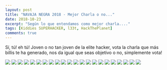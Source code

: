 ```yaml
---
layout: post
title: "NAVAJA NEGRA 2018 - Mejor Charla o no..."
date: 2018-10-23
excerpt: "Según lo que entendamos como mejor charla...."
tags: [Kiddies SUPERHACKER, l33t, HackThePlanet]
comments: true
---
```


Sí, tú! eh tú! Joven o no tan joven de la elite hacker, vota la charla que más billis te ha generado, nos da igual que seas objetivo o no, simplemente vota!

[![](https://api.gh-polls.com/poll/01CTG45ZPR0ABAH2AWWQYEE2Q6/Detecci%C3%B3n%20de%20tr%C3%A1fico%20an%C3%B3malo%20en%20t%C3%BAneles%20de%20DNS%20-%20Israel%20Aguilar)](https://api.gh-polls.com/poll/01CTG45ZPR0ABAH2AWWQYEE2Q6/Detecci%C3%B3n%20de%20tr%C3%A1fico%20an%C3%B3malo%20en%20t%C3%BAneles%20de%20DNS%20-%20Israel%20Aguilar/vote)
[![](https://api.gh-polls.com/poll/01CTG45ZPR0ABAH2AWWQYEE2Q6/Malware%20Threat%20-Bypassing%20the%20user%20skill%20-%20Manuel%20Berm%C3%BAdez%20Casado)](https://api.gh-polls.com/poll/01CTG45ZPR0ABAH2AWWQYEE2Q6/Malware%20Threat%20-Bypassing%20the%20user%20skill%20-%20Manuel%20Berm%C3%BAdez%20Casado/vote)
[![](https://api.gh-polls.com/poll/01CTG45ZPR0ABAH2AWWQYEE2Q6/Red%20Team%20Vs%20Blue%20Team%3A%20Entrena%20a%20tu%20drag%C3%B3n%20-%20Joaqu%C3%ADn%20Molina%20Balsalobre)](https://api.gh-polls.com/poll/01CTG45ZPR0ABAH2AWWQYEE2Q6/Red%20Team%20Vs%20Blue%20Team%3A%20Entrena%20a%20tu%20drag%C3%B3n%20-%20Joaqu%C3%ADn%20Molina%20Balsalobre/vote)
[![](https://api.gh-polls.com/poll/01CTG45ZPR0ABAH2AWWQYEE2Q6/%C2%BFEst%C3%A1n%20seguros%20tus%20pines%3F%20Respondiendo%20a%20crisis%20en%2024*7%20-%20Luis%20Saiz%20Gimeno)](https://api.gh-polls.com/poll/01CTG45ZPR0ABAH2AWWQYEE2Q6/%C2%BFEst%C3%A1n%20seguros%20tus%20pines%3F%20Respondiendo%20a%20crisis%20en%2024*7%20-%20Luis%20Saiz%20Gimeno/vote)
[![](https://api.gh-polls.com/poll/01CTG45ZPR0ABAH2AWWQYEE2Q6/%C2%BFMejoramos%20las%20ayudas%20a%20la%20conducci%C3%B3n%3F%20-%20Fernando%20L%C3%B3pez%20Pelayo)](https://api.gh-polls.com/poll/01CTG45ZPR0ABAH2AWWQYEE2Q6/%C2%BFMejoramos%20las%20ayudas%20a%20la%20conducci%C3%B3n%3F%20-%20Fernando%20L%C3%B3pez%20Pelayo/vote)
[![](https://api.gh-polls.com/poll/01CTG45ZPR0ABAH2AWWQYEE2Q6/The%20Cuckoo's%20Egg%20-%20Pedro%20S%C3%A1nchez%20Cordero)](https://api.gh-polls.com/poll/01CTG45ZPR0ABAH2AWWQYEE2Q6/The%20Cuckoo's%20Egg%20-%20Pedro%20S%C3%A1nchez%20Cordero/vote)
[![](https://api.gh-polls.com/poll/01CTG45ZPR0ABAH2AWWQYEE2Q6/Respuesta%20a%20incidentes%20Cross%20O.S%20con%20Powershell%20Core%20-%20Fernando%20Rubio)](https://api.gh-polls.com/poll/01CTG45ZPR0ABAH2AWWQYEE2Q6/Respuesta%20a%20incidentes%20Cross%20O.S%20con%20Powershell%20Core%20-%20Fernando%20Rubio/vote)
[![](https://api.gh-polls.com/poll/01CTG45ZPR0ABAH2AWWQYEE2Q6/Privacy%20Price%20-%20Luis%20Garc%C3%ADa%20Ruiz)](https://api.gh-polls.com/poll/01CTG45ZPR0ABAH2AWWQYEE2Q6/Privacy%20Price%20-%20Luis%20Garc%C3%ADa%20Ruiz/vote)
[![](https://api.gh-polls.com/poll/01CTG45ZPR0ABAH2AWWQYEE2Q6/An%C3%A1lisis%20forense%20en%20dispositivos%20Android%20-%20Buenaventura%20Salcedo)](https://api.gh-polls.com/poll/01CTG45ZPR0ABAH2AWWQYEE2Q6/An%C3%A1lisis%20forense%20en%20dispositivos%20Android%20-%20Buenaventura%20Salcedo/vote)
[![](https://api.gh-polls.com/poll/01CTG45ZPR0ABAH2AWWQYEE2Q6/RedPi%20-%20A%20Network%20Implant%20in%20your%20LAN%20-%20Sergio%20Romero%20Redondo)](https://api.gh-polls.com/poll/01CTG45ZPR0ABAH2AWWQYEE2Q6/RedPi%20-%20A%20Network%20Implant%20in%20your%20LAN%20-%20Sergio%20Romero%20Redondo/vote)
[![](https://api.gh-polls.com/poll/01CTG45ZPR0ABAH2AWWQYEE2Q6/Criptograf%C3%ADa%2C%20Deep%20Learning%20y%20Google%20-%20Alfonso%20Mu%C3%B1oz%20Mu%C3%B1oz)](https://api.gh-polls.com/poll/01CTG45ZPR0ABAH2AWWQYEE2Q6/Criptograf%C3%ADa%2C%20Deep%20Learning%20y%20Google%20-%20Alfonso%20Mu%C3%B1oz%20Mu%C3%B1oz/vote)
[![](https://api.gh-polls.com/poll/01CTG45ZPR0ABAH2AWWQYEE2Q6/New%20Age%20Phreaking%20-%20Jos%C3%A9%20Luis%20Verdeguer%20Navarro)](https://api.gh-polls.com/poll/01CTG45ZPR0ABAH2AWWQYEE2Q6/New%20Age%20Phreaking%20-%20Jos%C3%A9%20Luis%20Verdeguer%20Navarro/vote)
[![](https://api.gh-polls.com/poll/01CTG45ZPR0ABAH2AWWQYEE2Q6/(In)Security%20in%20AWS%20lambdas%20-%20Daniel%20Garc%C3%ADa%2C%20Cesar%20Gallego)](https://api.gh-polls.com/poll/01CTG45ZPR0ABAH2AWWQYEE2Q6/(In)Security%20in%20AWS%20lambdas%20-%20Daniel%20Garc%C3%ADa%2C%20Cesar%20Gallego/vote)
[![](https://api.gh-polls.com/poll/01CTG45ZPR0ABAH2AWWQYEE2Q6/%C2%A1Pongam%C3%A9%203!%3A%20Whisky%2C%20Pacharan%20y%20An%C3%ADs%20-%20Ra%C3%BAl%20Siles)](https://api.gh-polls.com/poll/01CTG45ZPR0ABAH2AWWQYEE2Q6/%C2%A1Pongam%C3%A9%203!%3A%20Whisky%2C%20Pacharan%20y%20An%C3%ADs%20-%20Ra%C3%BAl%20Siles/vote)
[![](https://api.gh-polls.com/poll/01CTG45ZPR0ABAH2AWWQYEE2Q6/Proyecto%20Dron%20%22The%20Interceptor%22%20-%20David%20Mel%C3%A9ndez%20Cano)](https://api.gh-polls.com/poll/01CTG45ZPR0ABAH2AWWQYEE2Q6/Proyecto%20Dron%20%22The%20Interceptor%22%20-%20David%20Mel%C3%A9ndez%20Cano/vote)
[![](https://api.gh-polls.com/poll/01CTG45ZPR0ABAH2AWWQYEE2Q6/Mosquitos%2C%20osos%20y%20otras%20herramientas%20de%20ataque%20y%20espionaje%20-%20Josep%20Camilo)](https://api.gh-polls.com/poll/01CTG45ZPR0ABAH2AWWQYEE2Q6/Mosquitos%2C%20osos%20y%20otras%20herramientas%20de%20ataque%20y%20espionaje%20-%20Josep%20Camilo/vote)
[![](https://api.gh-polls.com/poll/01CTG45ZPR0ABAH2AWWQYEE2Q6/Presentaci%C3%B3n%20Hackathon%20CyberCamp%202018%20-%20Ra%C3%BAl%20Siles)](https://api.gh-polls.com/poll/01CTG45ZPR0ABAH2AWWQYEE2Q6/Presentaci%C3%B3n%20Hackathon%20CyberCamp%202018%20-%20Ra%C3%BAl%20Siles/vote)
[![](https://api.gh-polls.com/poll/01CTG45ZPR0ABAH2AWWQYEE2Q6/Cazando%20malware%20desconocido%20gracias%20al%20Big%20Data%20-%20Jes%C3%BAs%20d%C3%ADaz%20Barrero)](https://api.gh-polls.com/poll/01CTG45ZPR0ABAH2AWWQYEE2Q6/Cazando%20malware%20desconocido%20gracias%20al%20Big%20Data%20-%20Jes%C3%BAs%20d%C3%ADaz%20Barrero/vote)
[![](https://api.gh-polls.com/poll/01CTG45ZPR0ABAH2AWWQYEE2Q6/Incorporando%20DMARC%20a%20tu%20arsenal%20de%20Threat%20Intel%20-%20Alejandro%20Ortu%C3%B1o)](https://api.gh-polls.com/poll/01CTG45ZPR0ABAH2AWWQYEE2Q6/Incorporando%20DMARC%20a%20tu%20arsenal%20de%20Threat%20Intel%20-%20Alejandro%20Ortu%C3%B1o/vote)
[![](https://api.gh-polls.com/poll/01CTG45ZPR0ABAH2AWWQYEE2Q6/ATM%20SECURITY%20-%20Rub%C3%A9n%20Rodenas%20Cebri%C3%A1n%20y%20Ruben%20Garrote)](https://api.gh-polls.com/poll/01CTG45ZPR0ABAH2AWWQYEE2Q6/ATM%20SECURITY%20-%20Rub%C3%A9n%20Rodenas%20Cebri%C3%A1n%20y%20Ruben%20Garrote/vote)
[![](https://api.gh-polls.com/poll/01CTG45ZPR0ABAH2AWWQYEE2Q6/State%20of%20love%20%26%20Trust(edZone)%20-%20Rafa%20S%C3%A1nchez)](https://api.gh-polls.com/poll/01CTG45ZPR0ABAH2AWWQYEE2Q6/State%20of%20love%20%26%20Trust(edZone)%20-%20Rafa%20S%C3%A1nchez/vote)
[![](https://api.gh-polls.com/poll/01CTG45ZPR0ABAH2AWWQYEE2Q6/%C2%BFQu%C3%A9%20tienen%20que%20ver%20los%20xenomorfos%20con%20la%20seguridad%3F%20-%20Paula%20de%20la%20Hoz)](https://api.gh-polls.com/poll/01CTG45ZPR0ABAH2AWWQYEE2Q6/%C2%BFQu%C3%A9%20tienen%20que%20ver%20los%20xenomorfos%20con%20la%20seguridad%3F%20-%20Paula%20de%20la%20Hoz/vote)
